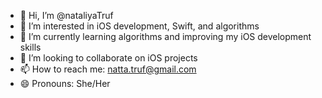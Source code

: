 - 👋 Hi, I’m @nataliyaTruf
- 👀 I’m interested in iOS development, Swift, and algorithms
- 🌱 I’m currently learning algorithms and improving my iOS development skills
- 💞️ I’m looking to collaborate on iOS projects
- 📫 How to reach me: natta.truf@gmail.com
- 😄 Pronouns: She/Her

<!---
nataliyaTruf/nataliyaTruf is a ✨ special ✨ repository because its `README.md` (this file) appears on your GitHub profile.
You can click the Preview link to take a look at your changes.
--->
